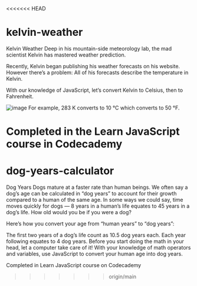 <<<<<<< HEAD
# kelvin-weather

Kelvin Weather
Deep in his mountain-side meteorology lab, the mad scientist Kelvin has mastered weather prediction.

Recently, Kelvin began publishing his weather forecasts on his website. However there’s a problem: All of his forecasts describe the temperature in Kelvin.

With our knowledge of JavaScript, let’s convert Kelvin to Celsius, then to Fahrenheit.

![image](https://user-images.githubusercontent.com/88949609/229294671-5c447f31-7bb1-443f-8095-10789ea5551e.png)
For example, 283 K converts to 10 °C which converts to 50 °F.

Completed in the Learn JavaScript course in Codecademy
=======
# dog-years-calculator

Dog Years
Dogs mature at a faster rate than human beings. We often say a dog’s age can be calculated in “dog years” to account for their growth compared to a human of the same age. In some ways we could say, time moves quickly for dogs — 8 years in a human’s life equates to 45 years in a dog’s life. How old would you be if you were a dog?

Here’s how you convert your age from “human years” to “dog years”:

The first two years of a dog’s life count as 10.5 dog years each.
Each year following equates to 4 dog years.
Before you start doing the math in your head, let a computer take care of it! With your knowledge of math operators and variables, use JavaScript to convert your human age into dog years.

Completed in Learn JavaScript course on Codecademy
>>>>>>> origin/main
